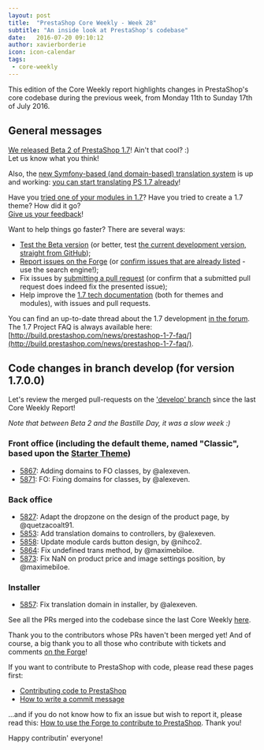 ```yaml
---
layout: post
title:  "PrestaShop Core Weekly - Week 28"
subtitle: "An inside look at PrestaShop's codebase"
date:   2016-07-20 09:10:12
author: xavierborderie
icon: icon-calendar
tags:
 - core-weekly
---
```


This edition of the Core Weekly report highlights changes in PrestaShop's core codebase during the previous week, from Monday 11th to Sunday 17th of July 2016.


## General messages

[We released Beta 2 of PrestaShop 1.7](http://build.prestashop.com/news/prestashop-17-beta2/)! Ain't that cool? :)<br/>
Let us know what you think!

Also, the [new Symfony-based (and domain-based) translation system](http://build.prestashop.com/news/new-translation-system-prestashop-17/) is up and working: [you can start translating PS 1.7 already](http://build.prestashop.com/news/translations-prestashop-17/)!

Have you [tried one of your modules in 1.7](http://build.prestashop.com/news/module-development-changes-in-17/)? Have you tried to create a 1.7 theme? How did it go?<br/>
[Give us your feedback](http://build.prestashop.com/news/prestashop-1-7-beta-1-open-for-feedback/)!

Want to help things go faster? There are several ways: 

 * [Test the Beta version](http://build.prestashop.com/news/prestashop-17-beta2/) (or better, test [the current development version, straight from GitHub](https://github.com/PrestaShop/PrestaShop/tree/develop));
 * [Report issues on the Forge](http://forge.prestashop.com/secure/CreateIssue!default.jspa?selectedProjectId=11322&issuetype=1) (or [confirm issues that are already listed](http://forge.prestashop.com/browse/BOOM-738?jql=project%20%3D%20BOOM%20AND%20created%3E%3D-1w%20ORDER%20BY%20created%20DESC) - use the search engine!); 
 * Fix issues by [submitting a pull request](https://github.com/PrestaShop/PrestaShop/pulls) (or confirm that a submitted pull request does indeed fix the presented issue); 
 * Help improve the [1.7 tech documentation](https://github.com/PrestaShop/docs) (both for themes and modules), with issues and pull requests.

You can find an up-to-date thread about the 1.7 development [in the forum](https://www.prestashop.com/forums/topic/480580-want-to-know-more-about-17/).<br/>
The 1.7 Project FAQ is always available here: [http://build.prestashop.com/news/prestashop-1-7-faq/](http://build.prestashop.com/news/prestashop-1-7-faq/).


## Code changes in branch develop (for version 1.7.0.0)

Let's review the merged pull-requests on the ['develop' branch](https://github.com/PrestaShop/PrestaShop/tree/develop) since the last Core Weekly Report!

_Note that between Beta 2 and the Bastille Day, it was a slow week :)_
 
 
### Front office (including the default theme, named "Classic", based upon the [Starter Theme](https://github.com/PrestaShop/PrestaShop/tree/develop/themes/classic))

 * [5867](https://github.com/PrestaShop/PrestaShop/pull/5867): Adding domains to FO classes, by @alexeven.
 * [5871](https://github.com/PrestaShop/PrestaShop/pull/5871): FO: Fixing domains for classes, by @alexeven.


### Back office

 * [5827](https://github.com/PrestaShop/PrestaShop/pull/5827): Adapt the dropzone on the design of the product page, by @quetzacoalt91.
 * [5853](https://github.com/PrestaShop/PrestaShop/pull/5853): Add translation domains to controllers, by @alexeven.
 * [5858](https://github.com/PrestaShop/PrestaShop/pull/5858): Update module cards button design, by @nihco2.
 * [5864](https://github.com/PrestaShop/PrestaShop/pull/5864): Fix undefined trans method, by @maximebiloe.
 * [5873](https://github.com/PrestaShop/PrestaShop/pull/5873): Fix NaN on product price and image settings position, by @maximebiloe.


### Installer
 
 * [5857](https://github.com/PrestaShop/PrestaShop/pull/5857): Fix translation domain in installer, by @alexeven.

 

See all the PRs merged into the codebase since the last Core Weekly [here](https://github.com/PrestaShop/PrestaShop/pulls?q=is%3Apr+merged%3A2016-07-11..2016-07-17+is%3Aclosed).

Thank you to the contributors whose PRs haven't been merged yet! And of course, a big thank you to all those who contribute with tickets and comments [on the Forge](http://forge.prestashop.com/browse/BOOM/?selectedTab=com.atlassian.jira.jira-projects-plugin:summary-panel)!

If you want to contribute to PrestaShop with code, please read these pages first:

 * [Contributing code to PrestaShop](http://doc.prestashop.com/display/PS16/Contributing+code+to+PrestaShop)
 * [How to write a commit message](http://doc.prestashop.com/display/PS16/How+to+write+a+commit+message)

...and if you do not know how to fix an issue but wish to report it, please read this: [How to use the Forge to contribute to PrestaShop](http://doc.prestashop.com/display/PS16/How+to+use+the+Forge+to+contribute+to+PrestaShop). Thank you!

Happy contributin' everyone!
